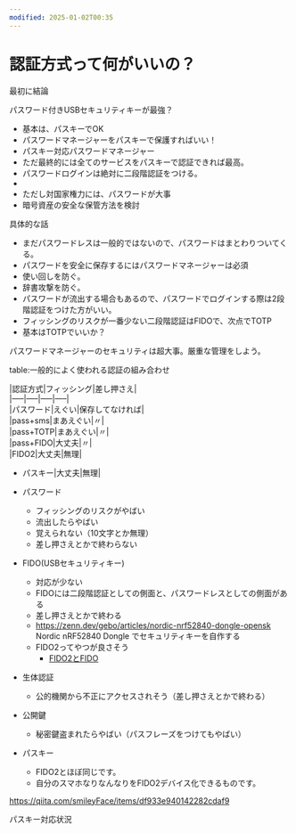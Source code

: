 ```yaml
---
modified: 2025-01-02T00:35
---
```

# 認証方式って何がいいの？

最初に結論

パスワード付きUSBセキュリティキーが最強？

- 基本は、パスキーでOK  
- パスワードマネージャーをパスキーで保護すればいい！  
- パスキー対応パスワードマネージャー  
- ただ最終的には全てのサービスをパスキーで認証できれば最高。  
- パスワードログインは絶対に二段階認証をつける。  
-  
- ただし対国家権力には、パスワードが大事  
- 暗号資産の安全な保管方法を検討  

具体的な話

- まだパスワードレスは一般的ではないので、パスワードはまとわりついてくる。  
- パスワードを安全に保存するにはパスワードマネージャーは必須  
- 使い回しを防ぐ。  
- 辞書攻撃を防ぐ。  
- パスワードが流出する場合もあるので、パスワードでログインする際は2段階認証をつけた方がいい。  
- フィッシングのリスクが一番少ない二段階認証はFIDOで、次点でTOTP  
- 基本はTOTPでいいか？  

パスワードマネージャーのセキュリティは超大事。厳重な管理をしよう。

table:一般的によく使われる認証の組み合わせ

|認証方式|フィッシング|差し押さえ|  
|—–|—–|—–|—–|  
|パスワード|えぐい|保存してなければ|  
|pass+sms|まあえぐい|〃|  
|pass+TOTP|まあえぐい|〃|  
|pass+FIDO|大丈夫|〃|  
|FIDO2|大丈夫|無理|  
- パスキー|大丈夫|無理|  

- パスワード
    - フィッシングのリスクがやばい
    - 流出したらやばい
    - 覚えられない（10文字とか無理）
    - 差し押さえとかで終わらない
- FIDO(USBセキュリティキー)
    - 対応が少ない
    - FIDOには二段階認証としての側面と、パスワードレスとしての側面がある
    - 差し押さえとかで終わる
    - https://zenn.dev/gebo/articles/nordic-nrf52840-dongle-opensk Nordic nRF52840 Dongle でセキュリティキーを自作する
    - FIDO2ってやつが良さそう
        - [FIDO2とFIDO](https://www.notion.soU2Fの違い)
- 生体認証
    - 公的機関から不正にアクセスされそう（差し押さえとかで終わる）
- 公開鍵
    - 秘密鍵盗まれたらやばい（パスフレーズをつけてもやばい）
- パスキー
    - FIDO2とほぼ同じです。
    - 自分のスマホなりなんなりをFIDO2デバイス化できるものです。

https://qiita.com/smileyFace/items/df933e940142282cdaf9

パスキー対応状況